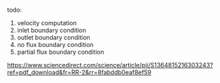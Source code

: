 todo:
1. velocity computation
2. inlet boundary condition
3. outlet boundary condition
4. no flux boundary condition
5. partial flux boundary condition


https://www.sciencedirect.com/science/article/pii/S1364815216303243?ref=pdf_download&fr=RR-2&rr=8fabddb0eaf8ef59